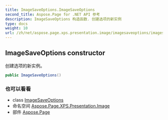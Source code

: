 ```yaml
---
title: ImageSaveOptions.ImageSaveOptions
second_title: Aspose.Page for .NET API 参考
description: ImageSaveOptions 构造函数. 创建选项的新实例
type: docs
weight: 10
url: /zh/net/aspose.page.xps.presentation.image/imagesaveoptions/imagesaveoptions/
---
```

## ImageSaveOptions constructor

创建选项的新实例。

```csharp
public ImageSaveOptions()
```

### 也可以看看

* class [ImageSaveOptions](../)
* 命名空间 [Aspose.Page.XPS.Presentation.Image](../../imagesaveoptions/)
* 部件 [Aspose.Page](../../../)


